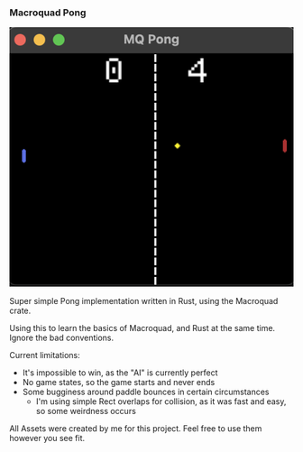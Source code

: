 ### Macroquad Pong

![Screenshot](pong_screen.png)

Super simple Pong implementation written in Rust, using the Macroquad crate.

Using this to learn the basics of Macroquad, and Rust at the same time. Ignore the bad conventions.

Current limitations:
- It's impossible to win, as the "AI" is currently perfect
- No game states, so the game starts and never ends
- Some bugginess around paddle bounces in certain circumstances
  - I'm using simple Rect overlaps for collision, as it was fast and easy, so some weirdness occurs

All Assets were created by me for this project. Feel free to use them however you see fit.
